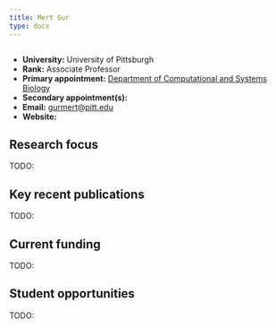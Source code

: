 ```yaml
---
title: Mert Gur
type: docs
---
```


![]()

-   **University:** University of Pittsburgh
-   **Rank:** Associate Professor
-   **Primary appointment:** [Department of Computational and Systems Biology](https://www.csb.pitt.edu/)
-   **Secondary appointment(s):**
-   **Email:** <gurmert@pitt.edu>
-   **Website:**

## Research focus

TODO:

## Key recent publications

TODO:

## Current funding

TODO:

## Student opportunities

TODO:
